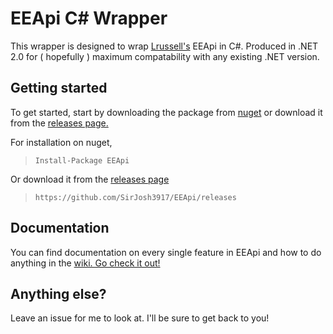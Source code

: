 # EEApi C# Wrapper
This wrapper is designed to wrap [Lrussell's](https://ee.lrussell.net) EEApi in C#.
Produced in .NET 2.0 for ( hopefully ) maximum compatability with any existing .NET version.

## Getting started
To get started, start by downloading the package from [nuget](https://www.nuget.org/packages/EEApi/1.0.1) or download it from the [releases page.](https://github.com/SirJosh3917/EEApi/releases)

For installation on nuget,
>`Install-Package EEApi`

Or download it from the [releases page](https://github.com/SirJosh3917/EEApi/releases)
>`https://github.com/SirJosh3917/EEApi/releases`

## Documentation
You can find documentation on every single feature in EEApi and how to do anything in the [wiki. Go check it out!](https://github.com/SirJosh3917/EEApi/wiki)

## Anything else?
Leave an issue for me to look at. I'll be sure to get back to you!
